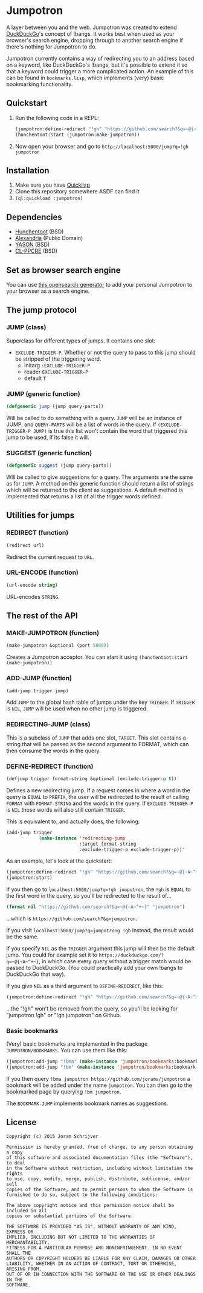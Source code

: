 Jumpotron
=========

A layer between you and the web. Jumpotron was created to extend [DuckDuckGo](https://duckduckgo.com/)'s concept of !bangs. It works best when used as your browser's search engine, dropping through to another search engine if there's nothing for Jumpotron to do.

Jumpotron currently contains a way of redirecting you to an address based on a keyword, like DuckDuckGo's !bangs, but it's possible to extend it so that a keyword could trigger a more complicated action. An example of this can be found in `bookmarks.lisp`, which implements (very) basic bookmarking functionality.

Quickstart
----------

1. Run the following code in a REPL:

    ```lisp
    (jumpotron:define-redirect "!gh" "https://github.com/search?&q=~@{~A~^+~}")
    (hunchentoot:start (jumpotron:make-jumpotron))
    ```

2. Now open your browser and go to `http://localhost:5000/jump?q=!gh jumpotron`

Installation
------------

1. Make sure you have [Quicklisp](http://www.quicklisp.org/)
2. Clone this repository somewhere ASDF can find it
3. `(ql:quickload :jumpotron)`

Dependencies
------------

- [Hunchentoot](http://weitz.de/hunchentoot/) (BSD)
- [Alexandria](http://common-lisp.net/project/alexandria/) (Public Domain)
- [YASON](http://common-lisp.net/project/yason/) (BSD)
- [CL-PPCRE](http://weitz.de/cl-ppcre/) (BSD)


Set as browser search engine
----------------------------

You can use [this opensearch generator](http://customsearchprovider.appspot.com/) to add your personal Jumpotron to your browser as a search engine.

The jump protocol
-----------------

### JUMP (class)

Superclass for different types of jumps. It contains one slot:

- `EXCLUDE-TRIGGER-P`. Whether or not the query to pass to this jump should be stripped of the triggering word.
  - initarg `:EXCLUDE-TRIGGER-P`
  - reader `EXCLUDE-TRIGGER-P`
  - default `T`

### JUMP (generic function)

```lisp
(defgeneric jump (jump query-parts))
```

Will be called to do something with a query. `JUMP` will be an instance of JUMP, and `QUERY-PARTS` will be a list of words in the query. If `(EXCLUDE-TRIGGER-P JUMP)` is true this list won't contain the word that triggered this jump to be used, if its false it will.

### SUGGEST (generic function)

```lisp
(defgeneric suggest (jump query-parts))
```

Will be called to give suggestions for a query. The arguments are the same as for `JUMP`. A method on this generic function should return a list of strings which will be returned to the client as suggestions. A default method is implemented that returns a list of all the trigger words defined.


Utilities for jumps
-------------------

### REDIRECT (function)

```lisp
(redirect url)
```

Redirect the current request to `URL`.

### URL-ENCODE (function)

```lisp
(url-encode string)
```

URL-encodes `STRING`.


The rest of the API
-------------------

### MAKE-JUMPOTRON (function)

```lisp
(make-jumpotron &optional (port 5000))
```

Creates a Jumpotron acceptor. You can start it using `(hunchentoot:start (make-jumpotron))`

### ADD-JUMP (function)

```lisp
(add-jump trigger jump)
```

Add `JUMP` to the global hash table of jumps under the key `TRIGGER`. If `TRIGGER` is `NIL`, `JUMP` will be used when no other jump is triggered.

### REDIRECTING-JUMP (class)

This is a subclass of `JUMP` that adds one slot, `TARGET`. This slot contains a string that will be passed as the second argument to FORMAT, which can then consume the words in the query.

### DEFINE-REDIRECT (function)

```lisp
(defjump trigger format-string &optional (exclude-trigger-p t))
```

Defines a new redirecting jump. If a request comes in where a word in the query is `EQUAL` to `PREFIX`, the user will be redirected to the result of calling `FORMAT` with `FORMAT-STRING` and the words in the query. If `EXCLUDE-TRIGGER-P` is `NIL` those words will also still contain `TRIGGER`.

This is equivalent to, and actually does, the following:

```lisp
(add-jump trigger
            (make-instance 'redirecting-jump
                           :target format-string
                           :exclude-trigger-p exclude-trigger-p))"
```

As an example, let's look at the quickstart:

```lisp
(jumpotron:define-redirect "!gh" "https://github.com/search?&q=~@{~A~^+~}")
(jumpotron:start)
```

If you then go to `localhost:5000/jump?q=!gh jumpotron`, the `!gh` is `EQUAL` to the first word in the query, so you'll be redirected to the result of...

```lisp
(format nil "https://github.com/search?&q=~@{~A~^+~}" "jumpotron")
```

...which is `https://github.com/search?&q=jumpotron`.

If you visit `localhost:5000/jump?q=jumpotrong !gh` instead, the result would be the same.

If you specify `NIL` as the `TRIGGER` argument this jump will then be the default jump. You could for example set it to `https://duckduckgo.com/?q=~@{~A~^+~}`, in which case every query without a trigger match would be passed to DuckDuckGo. (You could practically add your own !bangs to DuckDuckGo that way).

If you give `NIL` as a third argument to `DEFINE-REDIRECT`, like this:

```lisp
(jumpotron:define-redirect "!gh" "https://github.com/search?&q=~@{~A~^+~}" nil)
```

...the "!gh" won't be removed from the query, so you'll be looking for "jumpotron !gh" or "!gh jumpotron" on Github.


### Basic bookmarks

(Very) basic bookmarks are implemented in the package `JUMPOTRON/BOOKMARKS`. You can use them like this:

```lisp
(jumpotron:add-jump "!bma" (make-instance 'jumpotron/bookmarks:bookmarking-jump))
(jumpotron:add-jump "!bm" (make-instance 'jumpotron/bookmarks:bookmark-jump))
```

If you then query `!bma jumpotron https://github.com/jorams/jumpotron` a bookmark will be added under the name `jumpotron`. You can then go to the bookmarked page by querying `!bm jumpotron`.

The `BOOKMARK-JUMP` implements bookmark names as suggestions.


License
-------

    Copyright (c) 2015 Joram Schrijver

    Permission is hereby granted, free of charge, to any person obtaining a copy
    of this software and associated documentation files (the "Software"), to deal
    in the Software without restriction, including without limitation the rights
    to use, copy, modify, merge, publish, distribute, sublicense, and/or sell
    copies of the Software, and to permit persons to whom the Software is
    furnished to do so, subject to the following conditions:

    The above copyright notice and this permission notice shall be included in all
    copies or substantial portions of the Software.

    THE SOFTWARE IS PROVIDED "AS IS", WITHOUT WARRANTY OF ANY KIND, EXPRESS OR
    IMPLIED, INCLUDING BUT NOT LIMITED TO THE WARRANTIES OF MERCHANTABILITY,
    FITNESS FOR A PARTICULAR PURPOSE AND NONINFRINGEMENT. IN NO EVENT SHALL THE
    AUTHORS OR COPYRIGHT HOLDERS BE LIABLE FOR ANY CLAIM, DAMAGES OR OTHER
    LIABILITY, WHETHER IN AN ACTION OF CONTRACT, TORT OR OTHERWISE, ARISING FROM,
    OUT OF OR IN CONNECTION WITH THE SOFTWARE OR THE USE OR OTHER DEALINGS IN THE
    SOFTWARE.
